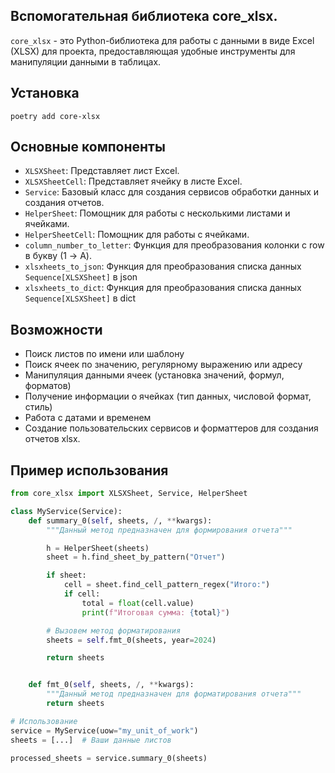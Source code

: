 ## Вспомогательная библиотека __core_xlsx__.

`core_xlsx` - это Python-библиотека для работы с данными в виде Excel (XLSX) для проекта, предоставляющая удобные инструменты для манипуляции данными в таблицах.

## Установка

```
poetry add core-xlsx
```

## Основные компоненты

- `XLSXSheet`: Представляет лист Excel.
- `XLSXSheetCell`: Представляет ячейку в листе Excel.
- `Service`: Базовый класс для создания сервисов обработки данных и создания отчетов.
- `HelperSheet`: Помощник для работы с несколькими листами и ячейками.
- `HelperSheetCell`: Помощник для работы с ячейками.
- `column_number_to_letter`: Функция для преобразования колонки с row в букву (1 -> A).
- `xlsxheets_to_json`: Функция для преобразования списка данных `Sequence[XLSXSheet]` в json
- `xlsxheets_to_dict`: Функция для преобразования списка данных `Sequence[XLSXSheet]` в dict

## Возможности

- Поиск листов по имени или шаблону
- Поиск ячеек по значению, регулярному выражению или адресу
- Манипуляция данными ячеек (установка значений, формул, форматов)
- Получение информации о ячейках (тип данных, числовой формат, стиль)
- Работа с датами и временем
- Создание пользовательских сервисов и форматтеров для создания отчетов xlsx.

## Пример использования

```python
from core_xlsx import XLSXSheet, Service, HelperSheet

class MyService(Service):
    def summary_0(self, sheets, /, **kwargs):
        """Данный метод предназначен для формирования отчета"""

        h = HelperSheet(sheets)
        sheet = h.find_sheet_by_pattern("Отчет")

        if sheet:
            cell = sheet.find_cell_pattern_regex("Итого:")
            if cell:
                total = float(cell.value)
                print(f"Итоговая сумма: {total}")

        # Вызовем метод форматирования
        sheets = self.fmt_0(sheets, year=2024)

        return sheets


    def fmt_0(self, sheets, /, **kwargs):
        """Данный метод предназначен для форматирования отчета"""
        return sheets

# Использование
service = MyService(uow="my_unit_of_work")
sheets = [...]  # Ваши данные листов

processed_sheets = service.summary_0(sheets)
```
